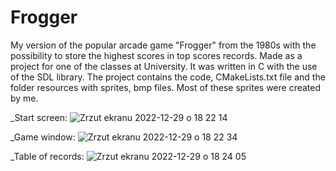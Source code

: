 # Frogger

My version of the popular arcade game "Frogger" from the 1980s with the possibility to store the highest scores in top scores records.  Made as a project for one of the classes at University. It was written in C with the use of the SDL library.
The project contains the code, CMakeLists.txt file and the folder resources with sprites, bmp files. Most of these sprites were created by me.

_Start screen:
![Zrzut ekranu 2022-12-29 o 18 22 14](https://user-images.githubusercontent.com/83085295/209989917-60f353bc-e7da-403b-8033-3bb67643ebb1.png)

_Game window:
![Zrzut ekranu 2022-12-29 o 18 22 34](https://user-images.githubusercontent.com/83085295/209989927-0f6c9b8e-a4ed-48a5-ae63-978b4f231a40.png)

_Table of records:
![Zrzut ekranu 2022-12-29 o 18 24 05](https://user-images.githubusercontent.com/83085295/209989867-cacc4ec9-fc3e-4617-9645-b84c580cdeab.png)



